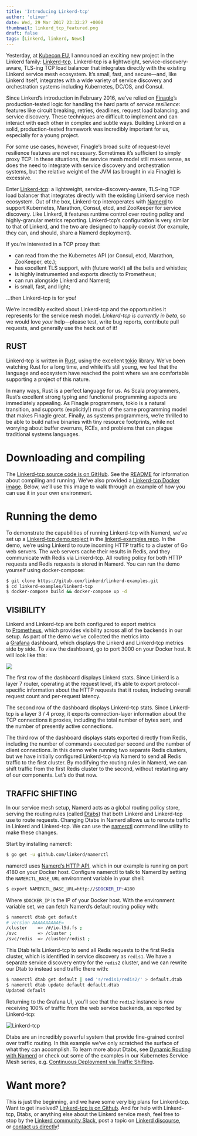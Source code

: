 ```yaml
---
title: 'Introducing Linkerd-tcp'
author: 'oliver'
date: Wed, 29 Mar 2017 23:32:27 +0000
thumbnail: linkerd_tcp_featured.png
draft: false
tags: [Linkerd, linkerd, News]
---
```


Yesterday, at [Kubecon EU](http://events.linuxfoundation.org/events/cloudnativecon-and-kubecon-europe), I announced an exciting new project in the Linkerd family: [Linkerd-tcp](https://github.com/linkerd/linkerd-tcp). Linkerd-tcp is a lightweight, service-discovery-aware, TLS-ing TCP load balancer that integrates directly with the existing Linkerd service mesh ecosystem. It’s small, fast, and secure—and, like Linkerd itself, integrates with a wide variety of service discovery and orchestration systems including Kubernetes, DC/OS, and Consul. 

Since Linkerd’s introduction in February 2016, we’ve relied on [Finagle](https://twitter.github.io/finagle/)’s production-tested logic for handling the hard parts of *service resilience*: features like circuit breaking, retries, deadlines, request load balancing, and service discovery. These techniques are difficult to implement and can interact with each other in complex and subtle ways. Building Linkerd on a solid, production-tested framework was incredibly important for us, especially for a young project. 

For some use cases, however, Finagle’s broad suite of request-level resilience features are not necessary. Sometimes it’s sufficient to simply proxy TCP. In these situations, the service mesh model still makes sense, as does the need to integrate with service discovery and orchestration systems, but the relative weight of the JVM (as brought in via Finagle) is excessive. 

Enter [Linkerd-tcp](https://github.com/linkerd/linkerd-tcp): a lightweight, service-discovery-aware, TLS-ing TCP load balancer that integrates directly with the existing Linkerd service mesh ecosystem. Out of the box, Linkerd-tcp interoperates with [Namerd](https://linkerd.io/in-depth/namerd/) to support Kubernetes, Marathon, Consul, etcd, and ZooKeeper for service discovery. Like Linkerd, it features runtime control over routing policy and highly-granular metrics reporting. Linkerd-tcp’s configuration is very similar to that of Linkerd, and the two are designed to happily coexist (for example, they can, and should, share a Namerd deployment). 

If you’re interested in a TCP proxy that:

- can read from the the Kubernetes API (or Consul, etcd, Marathon, ZooKeeper, etc.);
- has excellent TLS support, with (future work!) all the bells and whistles;
- is highly instrumented and exports directly to Prometheus;
- can run alongside Linkerd and Namerd;
- is small, fast, and light;

…then Linkerd-tcp is for you! 

We’re incredibly excited about Linkerd-tcp and the opportunities it represents for the service mesh model. *Linkerd-tcp is currently in beta*, so we would love *your* help—please test, write bug reports, contribute pull requests, and generally use the heck out of it!

## RUST

Linkerd-tcp is written in [Rust](https://www.rust-lang.org/), using the excellent [tokio](https://github.com/tokio-rs/tokio) library. We’ve been watching Rust for a long time, and while it’s still young, we feel that the language and ecosystem have reached the point where we are comfortable supporting a project of this nature. 

In many ways, Rust is a perfect language for us. As Scala programmers, Rust’s excellent strong typing and functional programming aspects are immediately appealing. As Finagle programmers, tokio is a natural transition, and supports (explicitly!) much of the same programming model that makes Finagle great. Finally, as systems programmers, we’re thrilled to be able to build native binaries with tiny resource footprints, while not worrying about buffer overruns, RCEs, and problems that can plague traditional systems languages.

# Downloading and compiling

The [Linkerd-tcp source code is on GitHub](https://github.com/linkerd/linkerd-tcp). See the [README](https://github.com/linkerd/linkerd-tcp/blob/master/README.md#quickstart) for information about compiling and running. We’ve also provided a [Linkerd-tcp Docker image](https://hub.docker.com/r/linkerd/linkerd-tcp/). Below, we’ll use this image to walk through an example of how you can use it in your own environment.

# Running the demo

To demonstrate the capabilities of running Linkerd-tcp with Namerd, we’ve set up a [Linkerd-tcp demo project](https://github.com/linkerd/linkerd-examples/tree/master/Linkerd-tcp) in the [linkerd-examples repo](https://github.com/linkerd/linkerd-examples). In the demo, we’re using Linkerd to route incoming HTTP traffic to a cluster of Go web servers. The web servers cache their results in Redis, and they communicate with Redis via Linkerd-tcp. All routing policy for both HTTP requests and Redis requests is stored in Namerd. You can run the demo yourself using docker-compose:

```bash
$ git clone https://gitub.com/linkerd/linkerd-examples.git
$ cd linkerd-examples/linkerd-tcp
$ docker-compose build && docker-compose up -d
```

## VISIBILITY

Linkerd and Linkerd-tcp are both configured to export metrics to [Prometheus](https://prometheus.io/), which provides visibility across all of the backends in our setup. As part of the demo we’ve collected the metrics into a [Grafana](https://grafana.com/) dashboard, which displays the Linkerd and Linkerd-tcp metrics side by side. To view the dashboard, go to port 3000 on your Docker host. It will look like this: 

![](/uploads/2017/07/buoyant-linkerd-tcp-dashboard-1-large-1024x692.png)

The first row of the dashboard displays Linkerd stats. Since Linkerd is a layer 7 router, operating at the request level, it’s able to export protocol-specific information about the HTTP requests that it routes, including overall request count and per-request latency. 

The second row of the dashboard displays Linkerd-tcp stats. Since Linkerd-tcp is a layer 3 / 4 proxy, it exports connection-layer information about the TCP connections it proxies, including the total number of bytes sent, and the number of presently active connections. 

The third row of the dashboard displays stats exported directly from Redis, including the number of commands executed per second and the number of client connections. In this demo we’re running two separate Redis clusters, but we have initially configured Linkerd-tcp via Namerd to send all Redis traffic to the first cluster. By modifying the routing rules in Namerd, we can shift traffic from the first Redis cluster to the second, without restarting any of our components. Let’s do that now.

## TRAFFIC SHIFTING

In our service mesh setup, Namerd acts as a global routing policy store, serving the routing rules (called [Dtabs](https://linkerd.io/in-depth/dtabs/)) that both Linkerd and Linkerd-tcp use to route requests. Changing Dtabs in Namerd allows us to reroute traffic in Linkerd and Linkerd-tcp. We can use the [namerctl](https://github.com/linkerd/namerctl) command line utility to make these changes. 

Start by installing namerctl:

```bash
$ go get -u github.com/linkerd/namerctl
```

namerctl uses [Namerd’s HTTP API](https://linkerd.io/config/0.9.1/namerd/index.html#http-controller), which in our example is running on port 4180 on your Docker host. Configure namerctl to talk to Namerd by setting the `NAMERCTL_BASE_URL` environment variable in your shell:

```bash
$ export NAMERCTL_BASE_URL=http://$DOCKER_IP:4180
```

Where `$DOCKER_IP` is the IP of your Docker host. With the environment variable set, we can fetch Namerd’s default routing policy with:

```bash
$ namerctl dtab get default
# version AAAAAAAAAAE=
/cluster    => /#/io.l5d.fs ;
/svc        => /cluster ;
/svc/redis  => /cluster/redis1 ;
```

This Dtab tells Linkerd-tcp to send all Redis requests to the first Redis cluster, which is identified in service discovery as `redis1`. We have a separate service discovery entry for the `redis2` cluster, and we can rewrite our Dtab to instead send traffic there with:

```bash
$ namerctl dtab get default | sed 's/redis1/redis2/' > default.dtab
$ namerctl dtab update default default.dtab
Updated default
```

Returning to the Grafana UI, you’ll see that the `redis2` instance is now receiving 100% of traffic from the web service backends, as reported by Linkerd-tcp: 

![Linkerd-tcp](/uploads/2017/07/buoyant-linkerd-tcp-traffic-shifting-1-large-1024x553.png)

Dtabs are an incredibly powerful system that provide fine-grained control over traffic routing. In this example we’ve only scratched the surface of what they can accomplish. To learn more about Dtabs, see [Dynamic Routing with Namerd](/real-world-microservices-when-services-stop-playing-well-and-start-getting-real/#dynamic-routing-with-namerd) or check out some of the examples in our Kubernetes Service Mesh series, e.g. [Continuous Deployment via Traffic Shifting](/a-service-mesh-for-kubernetes-part-iv-continuous-deployment-via-traffic-shifting/).

# Want more?

This is just the beginning, and we have some very big plans for Linkerd-tcp. Want to get involved? [Linkerd-tcp is on Github](https://github.com/linkerd/linkerd-tcp). And for help with Linkerd-tcp, Dtabs, or anything else about the Linkerd service mesh, feel free to stop by the [Linkerd community Slack](https://slack.linkerd.io/), post a topic on [Linkerd discourse](https://discourse.linkerd.io/), or [contact us directly](http://info.buoyant.io/contact)!
